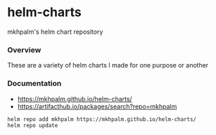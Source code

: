 # helm-charts

mkhpalm's helm chart repository

### Overview

These are a variety of helm charts I made for one purpose or another

### Documentation

- https://mkhpalm.github.io/helm-charts/
- https://artifacthub.io/packages/search?repo=mkhpalm

```bash
helm repo add mkhpalm https://mkhpalm.github.io/helm-charts/
helm repo update
```
